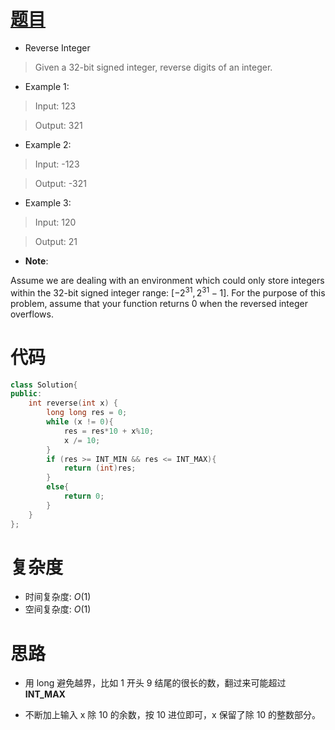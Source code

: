 # [题目](https://leetcode.com/problems/reverse-integer/)

* Reverse Integer

> Given a 32-bit signed integer, reverse digits of an integer.

* Example 1:

> Input: 123

> Output: 321

* Example 2:

>Input: -123

> Output: -321

* Example 3:

> Input: 120

> Output: 21

* **Note**:
    
Assume we are dealing with an environment which could only store integers within the 32-bit signed integer range: $[−2^{31},  2^{31} − 1]$. For the purpose of this problem, assume that your function returns 0 when the reversed integer overflows.


# 代码

```cpp
class Solution{
public:
    int reverse(int x) {
        long long res = 0;
        while (x != 0){
            res = res*10 + x%10;
            x /= 10;
        }
        if (res >= INT_MIN && res <= INT_MAX){
            return (int)res;
        }
        else{
            return 0;
        }
    }
};
```

# 复杂度
* 时间复杂度: $O(1)$
* 空间复杂度: $O(1)$

# 思路
* 用 long 避免越界，比如 1 开头 9 结尾的很长的数，翻过来可能超过 **INT_MAX**

* 不断加上输入 x 除 10 的余数，按 10 进位即可，x 保留了除 10 的整数部分。
